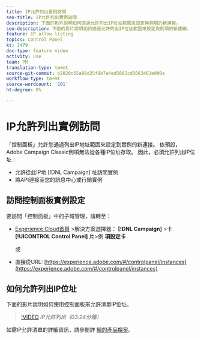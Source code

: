 ```yaml
---
title: IP允許列出實例訪問
seo-title: IP允許列出實例訪問
description: 下面的影片說明如何透過允許列出IP位址範圍來設定與例項的新連線。
seo-description: 下面的影片說明如何透過允許列出IP位址範圍來設定與例項的新連線。
feature: IP allow listing
topics: Control Panel
kt: 3479
doc-type: feature video
activity: use
team: PM
translation-type: tm+mt
source-git-commit: b2820c65a88d25f9b7a4ed5005cd5083463e000a
workflow-type: tm+mt
source-wordcount: '201'
ht-degree: 0%

---
```



# IP允許列出實例訪問

「控制面板」允許您通過列出IP地址範圍來設定到實例的新連接。 依預設，Adobe Campaign Classic例項無法從各種IP位址存取。 因此，必須允許列出IP位址：

* 允許從此IP地 [!DNL Campaign] 址訪問實例
* 將API連接至您的訊息中心或行銷實例

## 訪問控制面板實例設定

要訪問「控制面板」中的子域管理，請轉至：

* [Experience Cloud首頁](https://experience.adobe.com/#/home) >解決方案選擇器： **[!DNL Campaign]** >卡 **[!UICONTROL Control Panel]** 片>例 **項設定卡**

   或
* 直接從URL: [https://experience.adobe.com/#/controlpanel/instances](https://experience.adobe.com/#/controlpanel/instances)

## 如何允許列出IP位址

下面的影片說明如何使用控制面板來允許清單IP位址。

>[!VIDEO](https://video.tv.adobe.com/v/28726?quality=12)
*IP允許列出（03:24分鐘）*

如需IP允許清單的詳細資訊，請參閱詳 [細的產品檔案](https://helpx.adobe.com/campaign/kb/control-panel-instance-settings.html)。
